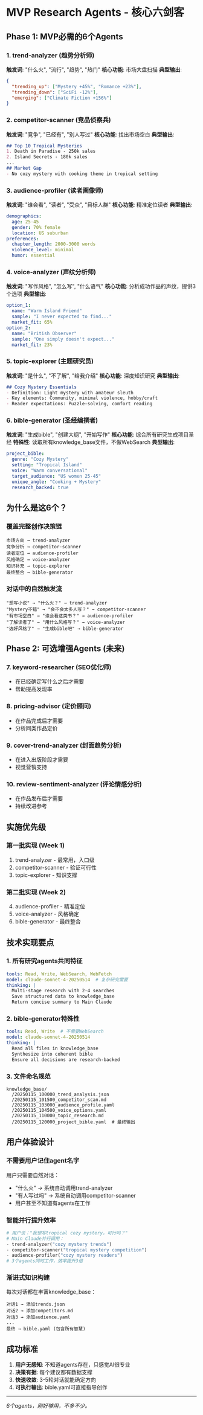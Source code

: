 # MVP Research Agents - 核心六剑客

## Phase 1: MVP必需的6个Agents

### 1. trend-analyzer (趋势分析师)
**触发词**: "什么火", "流行", "趋势", "热门"
**核心功能**: 市场大盘扫描
**典型输出**:
```json
{
  "trending_up": ["Mystery +45%", "Romance +23%"],
  "trending_down": ["SciFi -12%"],
  "emerging": ["Climate Fiction +156%"]
}
```

### 2. competitor-scanner (竞品侦察兵)
**触发词**: "竞争", "已经有", "别人写过"
**核心功能**: 找出市场空白
**典型输出**:
```markdown
## Top 10 Tropical Mysteries
1. Death in Paradise - 250k sales
2. Island Secrets - 180k sales
...
## Market Gap
- No cozy mystery with cooking theme in tropical setting
```

### 3. audience-profiler (读者画像师)
**触发词**: "谁会看", "读者", "受众", "目标人群"
**核心功能**: 精准定位读者
**典型输出**:
```yaml
demographics:
  age: 25-45
  gender: 70% female
  location: US suburban
preferences:
  chapter_length: 2000-3000 words
  violence_level: minimal
  humor: essential
```

### 4. voice-analyzer (声纹分析师)
**触发词**: "写作风格", "怎么写", "什么语气"
**核心功能**: 分析成功作品的声纹，提供3个选项
**典型输出**:
```yaml
option_1:
  name: "Warm Island Friend"
  sample: "I never expected to find..."
  market_fit: 65%
option_2:
  name: "British Observer"
  sample: "One simply doesn't expect..."
  market_fit: 23%
```

### 5. topic-explorer (主题研究员)
**触发词**: "是什么", "不了解", "给我介绍"
**核心功能**: 深度知识研究
**典型输出**:
```markdown
## Cozy Mystery Essentials
- Definition: Light mystery with amateur sleuth
- Key elements: Community, minimal violence, hobby/craft
- Reader expectations: Puzzle-solving, comfort reading
```

### 6. bible-generator (圣经编撰者)
**触发词**: "生成bible", "创建大纲", "开始写作"
**核心功能**: 综合所有研究生成项目圣经
**特殊性**: 读取所有knowledge_base文件，不做WebSearch
**典型输出**:
```yaml
project_bible:
  genre: "Cozy Mystery"
  setting: "Tropical Island"
  voice: "Warm conversational"
  target_audience: "US women 25-45"
  unique_angle: "Cooking + Mystery"
  research_backed: true
```

## 为什么是这6个？

### 覆盖完整创作决策链
```
市场方向 → trend-analyzer
竞争分析 → competitor-scanner
读者定位 → audience-profiler
风格确定 → voice-analyzer
知识补充 → topic-explorer
最终整合 → bible-generator
```

### 对话中的自然触发流
```
"想写小说" → "什么火？" → trend-analyzer
"Mystery不错" → "会不会太多人写？" → competitor-scanner
"有市场空白" → "谁会看这类书？" → audience-profiler
"了解读者了" → "用什么风格写？" → voice-analyzer
"选好风格了" → "生成bible吧" → bible-generator
```

## Phase 2: 可选增强Agents (未来)

### 7. keyword-researcher (SEO优化师)
- 在已经确定写什么之后才需要
- 帮助提高发现率

### 8. pricing-advisor (定价顾问)
- 在作品完成后才需要
- 分析同类作品定价

### 9. cover-trend-analyzer (封面趋势分析)
- 在进入出版阶段才需要
- 视觉营销支持

### 10. review-sentiment-analyzer (评论情感分析)
- 在作品发布后才需要
- 持续改进参考

## 实施优先级

### 第一批实现 (Week 1)
1. trend-analyzer - 最常用，入口级
2. competitor-scanner - 验证可行性
3. topic-explorer - 知识支撑

### 第二批实现 (Week 2)
4. audience-profiler - 精准定位
5. voice-analyzer - 风格确定
6. bible-generator - 最终整合

## 技术实现要点

### 1. 所有研究agents共同特征
```yaml
tools: Read, Write, WebSearch, WebFetch
model: claude-sonnet-4-20250514  # 复杂研究需要
thinking: |
  Multi-stage research with 2-4 searches
  Save structured data to knowledge_base
  Return concise summary to Main Claude
```

### 2. bible-generator特殊性
```yaml
tools: Read, Write  # 不需要WebSearch
model: claude-sonnet-4-20250514
thinking: |
  Read all files in knowledge_base
  Synthesize into coherent bible
  Ensure all decisions are research-backed
```

### 3. 文件命名规范
```
knowledge_base/
  /20250115_100000_trend_analysis.json
  /20250115_101500_competitor_scan.md
  /20250115_103000_audience_profile.yaml
  /20250115_104500_voice_options.yaml
  /20250115_110000_topic_research.md
  /20250115_120000_project_bible.yaml  # 最终输出
```

## 用户体验设计

### 不需要用户记住agent名字
用户只需要自然对话：
- "什么火" → 系统自动调用trend-analyzer
- "有人写过吗" → 系统自动调用competitor-scanner
- 用户甚至不知道有agents在工作

### 智能并行提升效率
```python
# 用户说："我想写tropical cozy mystery，可行吗？"
# Main Claude并行调用：
- trend-analyzer("cozy mystery trends")
- competitor-scanner("tropical mystery competition")
- audience-profiler("cozy mystery readers")
# 3个agents同时工作，效率提升3倍
```

### 渐进式知识构建
每次对话都在丰富knowledge_base：
```
对话1 → 添加trends.json
对话2 → 添加competitors.md
对话3 → 添加audience.yaml
...
最终 → bible.yaml (包含所有智慧)
```

## 成功标准

1. **用户无感知**: 不知道agents存在，只感觉AI很专业
2. **决策有据**: 每个建议都有数据支撑
3. **快速收敛**: 3-5轮对话就能确定方向
4. **可执行输出**: bible.yaml可直接指导创作

---

*6个agents，刚好够用，不多不少。*